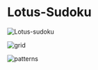# Lotus-Sudoku

![Lotus-sudoku](https://scontent-atl3-1.xx.fbcdn.net/t31.0-8/q87/s2048x2048/13063258_1705183119771332_7544352781941827028_o.jpg)

![grid](https://scontent-atl3-1.xx.fbcdn.net/v/t1.0-9/13094154_1705179549771689_6711639578273137346_n.jpg?oh=b14948f2484f6fe62e1987c93c3a9775&oe=5799CF9F)

![patterns](https://scontent-atl3-1.xx.fbcdn.net/v/t1.0-9/11215830_1705179543105023_630103543844397316_n.jpg?oh=6f9c17aa6d0ac9de75f73fc028de4054&oe=57DC0419)
